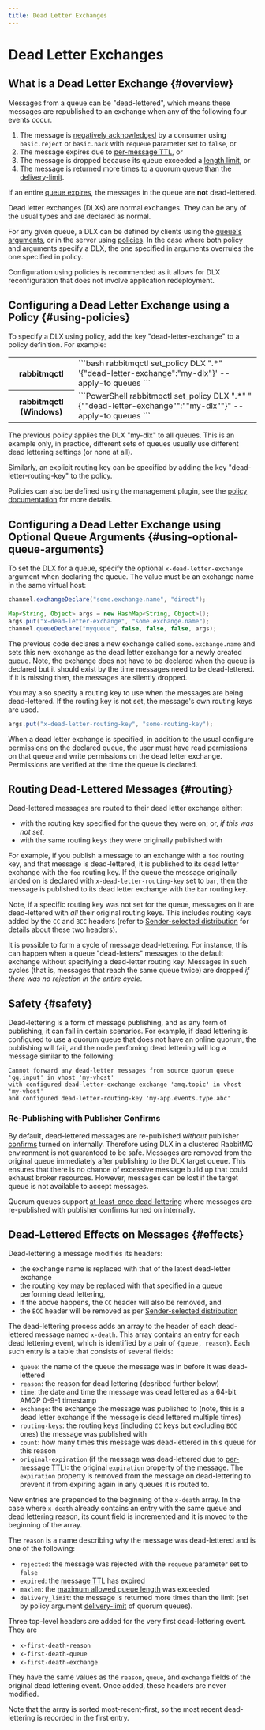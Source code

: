 ```yaml
---
title: Dead Letter Exchanges
---
```

<!--
Copyright (c) 2005-2025 Broadcom. All Rights Reserved. The term "Broadcom" refers to Broadcom Inc. and/or its subsidiaries.

All rights reserved. This program and the accompanying materials
are made available under the terms of the under the Apache License,
Version 2.0 (the "License”); you may not use this file except in compliance
with the License. You may obtain a copy of the License at

https://www.apache.org/licenses/LICENSE-2.0

Unless required by applicable law or agreed to in writing, software
distributed under the License is distributed on an "AS IS" BASIS,
WITHOUT WARRANTIES OR CONDITIONS OF ANY KIND, either express or implied.
See the License for the specific language governing permissions and
limitations under the License.
-->

# Dead Letter Exchanges

## What is a Dead Letter Exchange {#overview}

Messages from a queue can be "dead-lettered", which means these messages are republished to an exchange when any of the following four events occur.

1. The message is [negatively acknowledged](./confirms) by a consumer using `basic.reject` or `basic.nack` with `requeue` parameter set to `false`, or
1. The message expires due to [per-message TTL](./ttl), or
1. The message is dropped because its queue exceeded a [length limit](./maxlength), or
1. The message is returned more times to a quorum queue than the [delivery-limit](./quorum-queues#poison-message-handling).

If an entire [queue expires](./ttl#queue-ttl), the messages in the queue are **not** dead-lettered.

Dead letter exchanges (DLXs) are normal exchanges. They can be
any of the usual types and are declared as normal.

For any given queue, a DLX can be defined by clients using the
[queue's arguments](./queues#optional-arguments), or in the server
using [policies](./parameters#policies). In the
case where both policy and arguments specify a DLX, the one
specified in arguments overrules the one specified in policy.

Configuration using policies is recommended as it allows for DLX
reconfiguration that does not involve application redeployment.

## Configuring a Dead Letter Exchange using a Policy {#using-policies}

To specify a DLX using policy, add the key "dead-letter-exchange"
to a policy definition. For example:

<table>
  <tr>
    <th>rabbitmqctl</th>
    <td>
```bash
rabbitmqctl set_policy DLX ".*" '{"dead-letter-exchange":"my-dlx"}' --apply-to queues
```
    </td>
  </tr>
  <tr>
    <th>rabbitmqctl (Windows)</th>
    <td>
```PowerShell
rabbitmqctl set_policy DLX ".*" "{""dead-letter-exchange"":""my-dlx""}" --apply-to queues
```
    </td>
  </tr>
</table>

The previous policy applies the DLX "my-dlx" to all queues. This is an example only, in practice, different sets of queues usually use different dead lettering settings (or none at all).

Similarly, an explicit routing key can be specified by adding
the key "dead-letter-routing-key" to the policy.

Policies can also be defined using the management plugin, see
the [policy documentation](./parameters#policies) for more details.

## Configuring a Dead Letter Exchange using Optional Queue Arguments {#using-optional-queue-arguments}

To set the DLX for a queue, specify
the optional `x-dead-letter-exchange` argument when
declaring the queue. The value must be an exchange name in
the same virtual host:

```java
channel.exchangeDeclare("some.exchange.name", "direct");

Map<String, Object> args = new HashMap<String, Object>();
args.put("x-dead-letter-exchange", "some.exchange.name");
channel.queueDeclare("myqueue", false, false, false, args);
```

The previous code declares a new exchange called
`some.exchange.name` and sets this new exchange
as the dead letter exchange for a newly created queue.
Note, the exchange does not have to be declared when
the queue is declared but it should exist by the time
messages need to be dead-lettered. If it is missing then,
the messages are silently dropped.

You may also specify a routing key to use when the messages are being
dead-lettered.  If the routing key is not set, the
message's own routing keys are used.

```java
args.put("x-dead-letter-routing-key", "some-routing-key");
```

When a dead letter exchange is specified, in addition to
the usual configure permissions on the declared queue, the user
must have read permissions on that queue and write
permissions on the dead letter exchange. Permissions are
verified at the time the queue is declared.

## Routing Dead-Lettered Messages {#routing}

Dead-lettered messages are routed to their dead letter
exchange either:

 * with the routing key specified for the queue they
   were on; or, _if this was not set_,
 * with the same routing keys they were originally
   published with

For example, if you publish a message to an exchange with a `foo`
routing key, and that message is
dead-lettered, it is published to its dead letter
exchange with the `foo` routing key. If the queue
the message originally landed on is declared with
`x-dead-letter-routing-key` set to
`bar`, then the message is published to
its dead letter exchange with the `bar` routing key.

Note, if a specific routing key was not set for the
queue, messages on it are dead-lettered with <em>all</em>
their original routing keys.  This includes routing keys
added by the `CC` and `BCC` headers
(refer to [Sender-selected distribution](./sender-selected) for details about these two headers).


It is possible to form a cycle of message dead-lettering.  For
instance, this can happen when a queue "dead-letters"
messages to the default exchange without specifying a
dead-letter routing key. Messages in such cycles (that is,
messages that reach the same queue twice) are
dropped <em>if there was no rejection in the entire cycle</em>.

## Safety {#safety}

Dead-lettering is a form of message publishing, and as any form of publishing,
it can fail in certain scenarios. For example, if dead lettering is
configured to use a quorum queue that does not have an online quorum,
the publishing will fail, and the node perfoming dead lettering will log
a message similar to the following:

```
Cannot forward any dead-letter messages from source quorum queue 'qq.input' in vhost 'my-vhost'
with configured dead-letter-exchange exchange 'amq.topic' in vhost 'my-vhost'
and configured dead-letter-routing-key 'my-app.events.type.abc'
```

### Re-Publishing with Publisher Confirms

By default, dead-lettered messages are re-published *without* publisher
[confirms](./confirms) turned on internally. Therefore using DLX in a clustered
RabbitMQ environment is not guaranteed to be safe. Messages are removed from the
original queue immediately after publishing to the DLX target queue. This ensures
that there is no chance of excessive message build up that could exhaust broker
resources. However, messages can be lost if the target queue is not available to accept messages.

Quorum queues support [at-least-once dead-lettering](./quorum-queues#dead-lettering)
where messages are re-published with publisher confirms turned on internally.

## Dead-Lettered Effects on Messages {#effects}

Dead-lettering a message modifies its headers:

 * the exchange name is replaced with that of the latest dead-letter exchange
 * the routing key may be replaced with that specified in a queue performing dead lettering,
 * if the above happens, the `CC` header will also be removed, and
 * the `BCC` header will be removed as per [Sender-selected distribution](./sender-selected)

The dead-lettering process adds an array to the header of
each dead-lettered message named `x-death`.
This array contains an entry for each dead lettering event, which is
identified by a pair of `{queue, reason}`.
Each such entry is a table that consists
of several fields:

 * `queue`: the name of the queue the message was in before it was dead-lettered
 * `reason`: the reason for dead lettering (desribed further below)
 * `time`: the date and time the message was dead lettered as a 64-bit AMQP 0-9-1 timestamp
 * `exchange`: the exchange the message was published to (note, this is a dead letter exchange if the message is dead lettered multiple times)
 * `routing-keys`: the routing keys (including `CC` keys but excluding
   `BCC` ones) the message was published with
 * `count`: how many times this message was dead-lettered in this queue for this reason
 * `original-expiration` (if the message was dead-lettered due to [per-message TTL](./ttl#per-message-ttl-in-publishers)): the original `expiration` property of the message. The `expiration` property is removed from the message on dead-lettering to prevent it from expiring again in any queues it is routed to.

New entries are prepended to the beginning of the `x-death`
array. In the case where `x-death` already contains an entry with
the same queue and dead lettering reason, its count field is
incremented and it is moved to the beginning of the array.

The `reason` is a name describing why the
message was dead-lettered and is one of the following:

 * `rejected`: the message was rejected with the `requeue` parameter set to `false`
 * `expired`: the [message TTL](./ttl) has expired
 * `maxlen`: the [maximum allowed queue length](./maxlength) was exceeded
 * `delivery_limit`: the message is returned more times than the limit (set by policy argument [delivery-limit](./quorum-queues#poison-message-handling) of quorum queues).

Three top-level headers are added for the very first dead-lettering
event. They are

 * `x-first-death-reason`
 * `x-first-death-queue`
 * `x-first-death-exchange`

They have the same values as the `reason`, `queue`,
and `exchange` fields of the original dead lettering event.
Once added, these headers are never modified.

Note that the array is sorted most-recent-first, so the
most recent dead-lettering is recorded in the first
entry.
